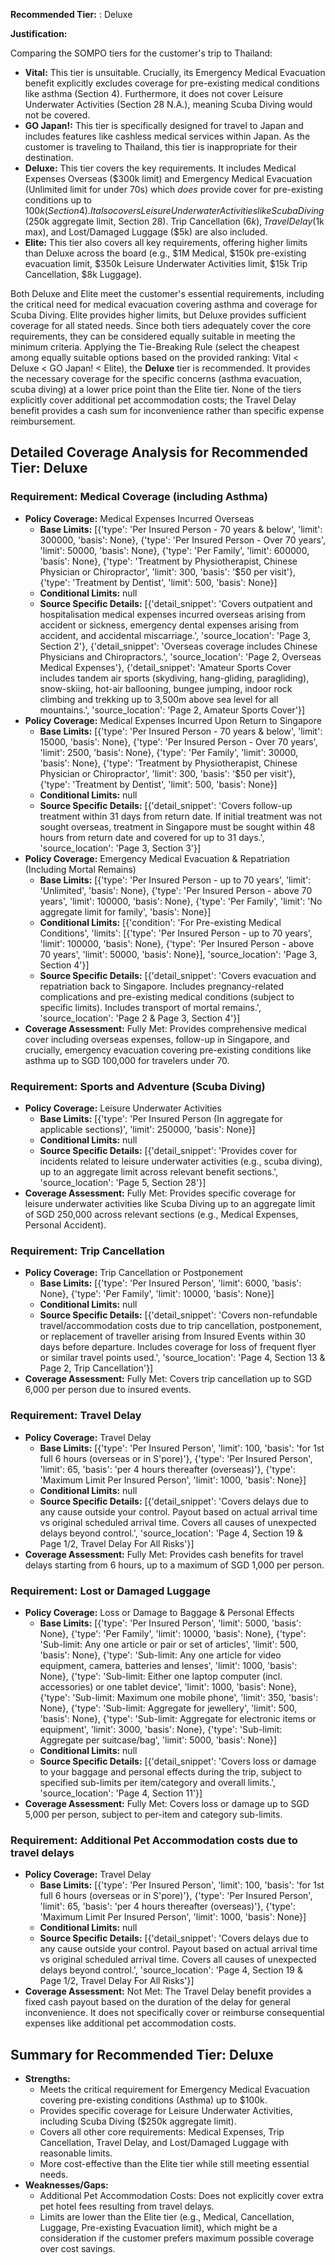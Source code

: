 **Recommended Tier:** : Deluxe

**Justification:**

Comparing the SOMPO tiers for the customer's trip to Thailand:
*   **Vital:** This tier is unsuitable. Crucially, its Emergency Medical Evacuation benefit explicitly excludes coverage for pre-existing medical conditions like asthma (Section 4). Furthermore, it does not cover Leisure Underwater Activities (Section 28 N.A.), meaning Scuba Diving would not be covered.
*   **GO Japan!:** This tier is specifically designed for travel to Japan and includes features like cashless medical services within Japan. As the customer is traveling to Thailand, this tier is inappropriate for their destination.
*   **Deluxe:** This tier covers the key requirements. It includes Medical Expenses Overseas ($300k limit) and Emergency Medical Evacuation (Unlimited limit for under 70s) which *does* provide cover for pre-existing conditions up to $100k (Section 4). It also covers Leisure Underwater Activities like Scuba Diving ($250k aggregate limit, Section 28). Trip Cancellation ($6k), Travel Delay ($1k max), and Lost/Damaged Luggage ($5k) are also included.
*   **Elite:** This tier also covers all key requirements, offering higher limits than Deluxe across the board (e.g., $1M Medical, $150k pre-existing evacuation limit, $350k Leisure Underwater Activities limit, $15k Trip Cancellation, $8k Luggage).

Both Deluxe and Elite meet the customer's essential requirements, including the critical need for medical evacuation covering asthma and coverage for Scuba Diving. Elite provides higher limits, but Deluxe provides sufficient coverage for all stated needs. Since both tiers adequately cover the core requirements, they can be considered equally suitable in meeting the minimum criteria. Applying the Tie-Breaking Rule (select the cheapest among equally suitable options based on the provided ranking: Vital < Deluxe < GO Japan! < Elite), the **Deluxe** tier is recommended. It provides the necessary coverage for the specific concerns (asthma evacuation, scuba diving) at a lower price point than the Elite tier. None of the tiers explicitly cover additional pet accommodation costs; the Travel Delay benefit provides a cash sum for inconvenience rather than specific expense reimbursement.

## Detailed Coverage Analysis for Recommended Tier: Deluxe

### Requirement: Medical Coverage (including Asthma)

*   **Policy Coverage:** Medical Expenses Incurred Overseas
    *   **Base Limits:** [{'type': 'Per Insured Person - 70 years & below', 'limit': 300000, 'basis': None}, {'type': 'Per Insured Person - Over 70 years', 'limit': 50000, 'basis': None}, {'type': 'Per Family', 'limit': 600000, 'basis': None}, {'type': 'Treatment by Physiotherapist, Chinese Physician or Chiropractor', 'limit': 300, 'basis': '$50 per visit'}, {'type': 'Treatment by Dentist', 'limit': 500, 'basis': None}]
    *   **Conditional Limits:** null
    *   **Source Specific Details:** [{'detail_snippet': 'Covers outpatient and hospitalisation medical expenses incurred overseas arising from accident or sickness, emergency dental expenses arising from accident, and accidental miscarriage.', 'source_location': 'Page 3, Section 2'}, {'detail_snippet': 'Overseas coverage includes Chinese Physicians and Chiropractors.', 'source_location': 'Page 2, Overseas Medical Expenses'}, {'detail_snippet': 'Amateur Sports Cover includes tandem air sports (skydiving, hang-gliding, paragliding), snow-skiing, hot-air ballooning, bungee jumping, indoor rock climbing and trekking up to 3,500m above sea level for all mountains.', 'source_location': 'Page 2, Amateur Sports Cover'}]
*   **Policy Coverage:** Medical Expenses Incurred Upon Return to Singapore
    *   **Base Limits:** [{'type': 'Per Insured Person - 70 years & below', 'limit': 15000, 'basis': None}, {'type': 'Per Insured Person - Over 70 years', 'limit': 2500, 'basis': None}, {'type': 'Per Family', 'limit': 30000, 'basis': None}, {'type': 'Treatment by Physiotherapist, Chinese Physician or Chiropractor', 'limit': 300, 'basis': '$50 per visit'}, {'type': 'Treatment by Dentist', 'limit': 500, 'basis': None}]
    *   **Conditional Limits:** null
    *   **Source Specific Details:** [{'detail_snippet': 'Covers follow-up treatment within 31 days from return date. If initial treatment was not sought overseas, treatment in Singapore must be sought within 48 hours from return date and covered for up to 31 days.', 'source_location': 'Page 3, Section 3'}]
*   **Policy Coverage:** Emergency Medical Evacuation & Repatriation (Including Mortal Remains)
    *   **Base Limits:** [{'type': 'Per Insured Person - up to 70 years', 'limit': 'Unlimited', 'basis': None}, {'type': 'Per Insured Person - above 70 years', 'limit': 100000, 'basis': None}, {'type': 'Per Family', 'limit': 'No aggregate limit for family', 'basis': None}]
    *   **Conditional Limits:** [{'condition': 'For Pre-existing Medical Conditions', 'limits': [{'type': 'Per Insured Person - up to 70 years', 'limit': 100000, 'basis': None}, {'type': 'Per Insured Person - above 70 years', 'limit': 50000, 'basis': None}], 'source_location': 'Page 3, Section 4'}]
    *   **Source Specific Details:** [{'detail_snippet': 'Covers evacuation and repatriation back to Singapore. Includes pregnancy-related complications and pre-existing medical conditions (subject to specific limits). Includes transport of mortal remains.', 'source_location': 'Page 2 & Page 3, Section 4'}]
*   **Coverage Assessment:** Fully Met: Provides comprehensive medical cover including overseas expenses, follow-up in Singapore, and crucially, emergency evacuation covering pre-existing conditions like asthma up to SGD 100,000 for travelers under 70.

### Requirement: Sports and Adventure (Scuba Diving)

*   **Policy Coverage:** Leisure Underwater Activities
    *   **Base Limits:** [{'type': 'Per Insured Person (In aggregate for applicable sections)', 'limit': 250000, 'basis': None}]
    *   **Conditional Limits:** null
    *   **Source Specific Details:** [{'detail_snippet': 'Provides cover for incidents related to leisure underwater activities (e.g., scuba diving), up to an aggregate limit across relevant benefit sections.', 'source_location': 'Page 5, Section 28'}]
*   **Coverage Assessment:** Fully Met: Provides specific coverage for leisure underwater activities like Scuba Diving up to an aggregate limit of SGD 250,000 across relevant sections (e.g., Medical Expenses, Personal Accident).

### Requirement: Trip Cancellation

*   **Policy Coverage:** Trip Cancellation or Postponement
    *   **Base Limits:** [{'type': 'Per Insured Person', 'limit': 6000, 'basis': None}, {'type': 'Per Family', 'limit': 10000, 'basis': None}]
    *   **Conditional Limits:** null
    *   **Source Specific Details:** [{'detail_snippet': 'Covers non-refundable travel/accommodation costs due to trip cancellation, postponement, or replacement of traveller arising from Insured Events within 30 days before departure. Includes coverage for loss of frequent flyer or similar travel points used.', 'source_location': 'Page 4, Section 13 & Page 2, Trip Cancellation'}]
*   **Coverage Assessment:** Fully Met: Covers trip cancellation up to SGD 6,000 per person due to insured events.

### Requirement: Travel Delay

*   **Policy Coverage:** Travel Delay
    *   **Base Limits:** [{'type': 'Per Insured Person', 'limit': 100, 'basis': 'for 1st full 6 hours (overseas or in S\'pore)'}, {'type': 'Per Insured Person', 'limit': 65, 'basis': 'per 4 hours thereafter (overseas)'}, {'type': 'Maximum Limit Per Insured Person', 'limit': 1000, 'basis': None}]
    *   **Conditional Limits:** null
    *   **Source Specific Details:** [{'detail_snippet': 'Covers delays due to any cause outside your control. Payout based on actual arrival time vs original scheduled arrival time. Covers all causes of unexpected delays beyond control.', 'source_location': 'Page 4, Section 19 & Page 1/2, Travel Delay For All Risks'}]
*   **Coverage Assessment:** Fully Met: Provides cash benefits for travel delays starting from 6 hours, up to a maximum of SGD 1,000 per person.

### Requirement: Lost or Damaged Luggage

*   **Policy Coverage:** Loss or Damage to Baggage & Personal Effects
    *   **Base Limits:** [{'type': 'Per Insured Person', 'limit': 5000, 'basis': None}, {'type': 'Per Family', 'limit': 10000, 'basis': None}, {'type': 'Sub-limit: Any one article or pair or set of articles', 'limit': 500, 'basis': None}, {'type': 'Sub-limit: Any one article for video equipment, camera, batteries and lenses', 'limit': 1000, 'basis': None}, {'type': 'Sub-limit: Either one laptop computer (incl. accessories) or one tablet device', 'limit': 1000, 'basis': None}, {'type': 'Sub-limit: Maximum one mobile phone', 'limit': 350, 'basis': None}, {'type': 'Sub-limit: Aggregate for jewellery', 'limit': 500, 'basis': None}, {'type': 'Sub-limit: Aggregate for electronic items or equipment', 'limit': 3000, 'basis': None}, {'type': 'Sub-limit: Aggregate per suitcase/bag', 'limit': 5000, 'basis': None}]
    *   **Conditional Limits:** null
    *   **Source Specific Details:** [{'detail_snippet': 'Covers loss or damage to your baggage and personal effects during the trip, subject to specified sub-limits per item/category and overall limits.', 'source_location': 'Page 4, Section 11'}]
*   **Coverage Assessment:** Fully Met: Covers loss or damage up to SGD 5,000 per person, subject to per-item and category sub-limits.

### Requirement: Additional Pet Accommodation costs due to travel delays

*   **Policy Coverage:** Travel Delay
    *   **Base Limits:** [{'type': 'Per Insured Person', 'limit': 100, 'basis': 'for 1st full 6 hours (overseas or in S\'pore)'}, {'type': 'Per Insured Person', 'limit': 65, 'basis': 'per 4 hours thereafter (overseas)'}, {'type': 'Maximum Limit Per Insured Person', 'limit': 1000, 'basis': None}]
    *   **Conditional Limits:** null
    *   **Source Specific Details:** [{'detail_snippet': 'Covers delays due to any cause outside your control. Payout based on actual arrival time vs original scheduled arrival time. Covers all causes of unexpected delays beyond control.', 'source_location': 'Page 4, Section 19 & Page 1/2, Travel Delay For All Risks'}]
*   **Coverage Assessment:** Not Met: The Travel Delay benefit provides a fixed cash payout based on the duration of the delay for general inconvenience. It does not specifically cover or reimburse consequential expenses like additional pet accommodation costs.

## Summary for Recommended Tier: Deluxe

*   **Strengths:**
    *   Meets the critical requirement for Emergency Medical Evacuation covering pre-existing conditions (Asthma) up to $100k.
    *   Provides specific coverage for Leisure Underwater Activities, including Scuba Diving ($250k aggregate limit).
    *   Covers all other core requirements: Medical Expenses, Trip Cancellation, Travel Delay, and Lost/Damaged Luggage with reasonable limits.
    *   More cost-effective than the Elite tier while still meeting essential needs.
*   **Weaknesses/Gaps:**
    *   Additional Pet Accommodation Costs: Does not explicitly cover extra pet hotel fees resulting from travel delays.
    *   Limits are lower than the Elite tier (e.g., Medical, Cancellation, Luggage, Pre-existing Evacuation limit), which might be a consideration if the customer prefers maximum possible coverage over cost savings.